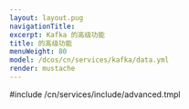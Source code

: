 ```yaml
---
layout: layout.pug
navigationTitle:
excerpt: Kafka 的高级功能
title: 的高级功能
menuWeight: 80
model: /dcos/cn/services/kafka/data.yml
render: mustache
---
```


#include /cn/services/include/advanced.tmpl
